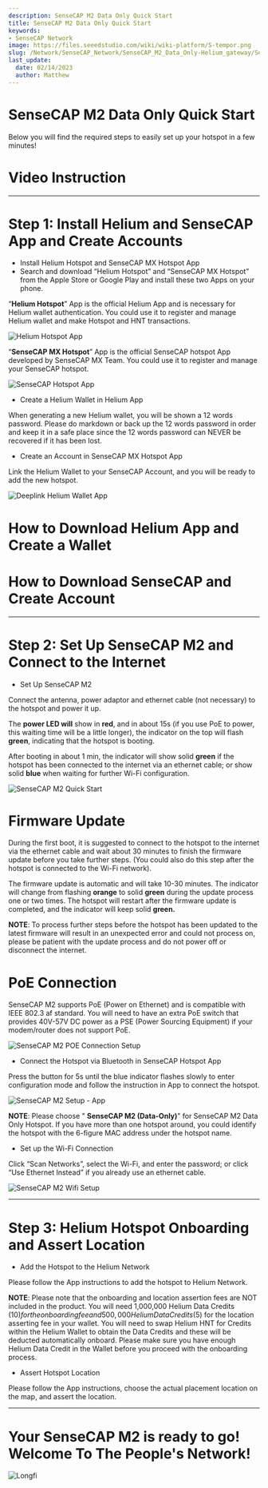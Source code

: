 ```yaml
---
description: SenseCAP M2 Data Only Quick Start
title: SenseCAP M2 Data Only Quick Start
keywords:
- SenseCAP Network
image: https://files.seeedstudio.com/wiki/wiki-platform/S-tempor.png
slug: /Network/SenseCAP_Network/SenseCAP_M2_Data_Only-Helium_gateway/SenseCAP_M2_Data_Only_Quick_Start
last_update:
  date: 02/14/2023
  author: Matthew
---
```


SenseCAP M2 Data Only Quick Start
=================================

Below you will find the required steps to easily set up your hotspot in a few minutes!

**Video Instruction**
=====================

* * *

**Step 1: Install Helium and SenseCAP App and Create Accounts**
===============================================================

*   Install Helium Hotspot and SenseCAP MX Hotspot App
*   Search and download “Helium Hotspot” and “SenseCAP MX Hotspot” from the Apple Store or Google Play and install these two Apps on your phone.

“**Helium Hotspot**” App is the official Helium App and is necessary for Helium wallet authentication. You could use it to register and manage Helium wallet and make Hotspot and HNT transactions.

![Helium Hotspot App](https://www.sensecapmx.com/wp-content/uploads/2022/07/helium-app-logos-1.webp)

“**SenseCAP MX Hotspot**” App is the official SenseCAP hotspot App developed by SenseCAP MX Team. You could use it to register and manage your SenseCAP hotspot.

![SenseCAP Hotspot App](https://www.sensecapmx.com/wp-content/uploads/2022/07/SenseCAP-Hotspot-App.png)

*   Create a Helium Wallet in Helium App

When generating a new Helium wallet, you will be shown a 12 words password. Please do markdown or back up the 12 words password in order and keep it in a safe place since the 12 words password can NEVER be recovered if it has been lost.

*   Create an Account in SenseCAP MX Hotspot App

Link the Helium Wallet to your SenseCAP Account, and you will be ready to add the new hotspot.

![Deeplink Helium Wallet App](https://www.sensecapmx.com/wp-content/uploads/2022/07/deeplink-1.png)

**How to Download Helium App and Create a Wallet**
==================================================

**How to Download SenseCAP and Create Account**
===============================================

* * *

**Step 2: Set Up SenseCAP M2 and Connect to the Internet**
==========================================================

*   Set Up SenseCAP M2

Connect the antenna, power adaptor and ethernet cable (not necessary) to the hotspot and power it up.

The **power LED will** show in **red**, and in about 15s (if you use PoE to power, this waiting time will be a little longer), the indicator on the top will flash **green**, indicating that the hotspot is booting.

After booting in about 1 min, the indicator will show solid **green** if the hotspot has been connected to the internet via an ethernet cable; or show solid **blue** when waiting for further Wi-Fi configuration.

![SenseCAP M2 Quick Start](https://www.sensecapmx.com/wp-content/uploads/2022/07/m2-1.png)

**Firmware Update**
===================

During the first boot, it is suggested to connect to the hotspot to the internet via the ethernet cable and wait about 30 minutes to finish the firmware update before you take further steps. (You could also do this step after the hotspot is connected to the Wi-Fi network).

The firmware update is automatic and will take 10-30 minutes. The indicator will change from flashing **orange** to solid **green** during the update process one or two times. The hotspot will restart after the firmware update is completed, and the indicator will keep solid **green.**

**NOTE**: To process further steps before the hotspot has been updated to the latest firmware will result in an unexpected error and could not process on, please be patient with the update process and do not power off or disconnect the internet.

**PoE Connection**
==================

SenseCAP M2 supports PoE (Power on Ethernet) and is compatible with IEEE 802.3 af standard. You will need to have an extra PoE switch that provides 40V-57V DC power as a PSE (Power Sourcing Equipment) if your modem/router does not support PoE.

![SenseCAP M2 POE Connection Setup](https://www.sensecapmx.com/wp-content/uploads/2022/07/m2-poe.png)

*   Connect the Hotspot via Bluetooth in SenseCAP Hotspot App

Press the button for 5s until the blue indicator flashes slowly to enter configuration mode and follow the instruction in App to connect the hotspot.

![SenseCAP M2 Setup - App](https://www.sensecapmx.com/wp-content/uploads/2022/07/m2-setup-app-scaled.jpg)

**NOTE**: Please choose " **SenseCAP M2 (Data-Only)**" for SenseCAP M2 Data Only Hotspot. If you have more than one hotspot around, you could identify the hotspot with the 6-figure MAC address under the hotspot name.

*   Set up the Wi-Fi Connection

Click “Scan Networks”, select the Wi-Fi, and enter the password; or click “Use Ethernet Instead” if you already use an ethernet cable.

![SenseCAP M2 Wifi Setup](https://www.sensecapmx.com/wp-content/uploads/2022/07/wifi.png)

* * *

**Step 3: Helium Hotspot Onboarding and Assert Location**
=========================================================

*   Add the Hotspot to the Helium Network

Please follow the App instructions to add the hotspot to Helium Network.

**NOTE**: Please note that the onboarding and location assertion fees are NOT included in the product. You will need 1,000,000 Helium Data Credits ($10) for the onboarding fee and 500,000 Helium Data Credits ($5) for the location asserting fee in your wallet.
You will need to swap Helium HNT for Credits within the Helium Wallet to obtain the Data Credits and these will be deducted automatically onboard. Please make sure you have enough Helium Data Credit in the Wallet before you proceed with the onboarding process.

*   Assert Hotspot Location

Please follow the App instructions, choose the actual placement location on the map, and assert the location.

* * *

**Your SenseCAP M2 is ready to go! Welcome To The People's Network!**
=====================================================================

![Longfi](https://www.sensecapmx.com/wp-content/uploads/2022/06/longfi.webp)
